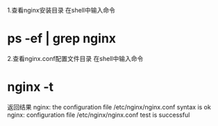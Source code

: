 1.查看nginx安装目录
在shell中输入命令
# ps -ef | grep nginx

2.查看nginx.conf配置文件目录
在shell中输入命令
# nginx -t
返回结果
nginx: the configuration file /etc/nginx/nginx.conf syntax is ok
nginx: configuration file /etc/nginx/nginx.conf test is successful